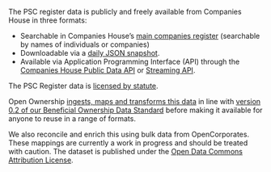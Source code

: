 The PSC register data is publicly and freely available from Companies House in three formats:

- Searchable in Companies House’s [main companies register](https://find-and-update.company-information.service.gov.uk/)
  (searchable by names of individuals or companies)
- Downloadable via a [daily JSON snapshot](http://download.companieshouse.gov.uk/en_pscdata.html).
- Available via Application Programming Interface (API) through the [Companies House Public Data API](https://developer-specs.company-information.service.gov.uk/companies-house-public-data-api/reference/persons-with-significant-control) or [Streaming API](https://developer-specs.company-information.service.gov.uk/streaming-api/reference/persons-with-significant-control).

The PSC Register data is [licensed by statute](https://www.gov.uk/government/publications/companies-house-accreditation-to-information-fair-traders-scheme).

Open Ownership [ingests, maps and transforms this data](https://bods-data.openownership.org/source/UK_PSC/) in line with [version 0.2 of our Beneficial Ownership Data Standard](https://standard.openownership.org/en/0.2.0/) before making it available for anyone to reuse in a range of formats.

We also reconcile and enrich this using bulk data from OpenCorporates. These mappings are currently a work in progress and should be treated with caution. The dataset is published under the [Open Data Commons Attribution License](https://opendatacommons.org/licenses/by/1-0/).

